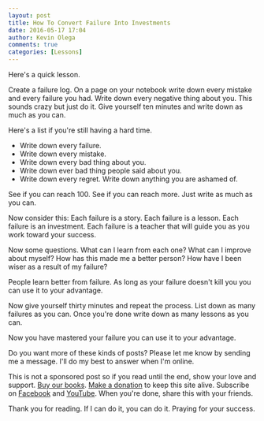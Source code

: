 ```yaml
---
layout: post
title: How To Convert Failure Into Investments
date: 2016-05-17 17:04
author: Kevin Olega
comments: true
categories: [Lessons]
---
```

Here's a quick lesson.

Create a failure log. On a page on your notebook write down every mistake and every failure you had. Write down every negative thing about you. This sounds crazy but just do it. Give yourself ten minutes and write down as much as you can.

Here's a list if you're still having a hard time. 
- Write down every failure. 
- Write down every mistake. 
- Write down every bad thing about you. 
- Write down ever bad thing people said about you. 
- Write down every regret. 
Write down anything you are ashamed of.

See if you can reach 100. See if you can reach more. Just write as much as you can.

Now consider this:
Each failure is a story. 
Each failure is a lesson. 
Each failure is an investment. 
Each failure is a teacher that will guide you as you work toward your success.

Now some questions. 
What can I learn from each one?
What can I improve about myself? 
How has this made me a better person?
How have I been wiser as a result of my failure?

People learn better from failure. As long as your failure doesn't kill you you can use it to your advantage.

Now give yourself thirty minutes and repeat the process. List down as many failures as you can. Once you're done write down as many lessons as you can.

Now you have mastered your failure you can use it to your advantage.

Do you want more of these kinds of posts? Please let me know by sending me a message. I'll do my best to answer when I'm online.

This is not a sponsored post so if you read until the end, show your love and support. [Buy our books](http://callcentertrainingtips.com/promos/). [Make a donation](http://callcentertrainingtips.com/support/) to keep this site alive. Subscribe on [Facebook](https://www.facebook.com/callcentertrainingtips/) and [YouTube](https://www.youtube.com/channel/UCSRyiovg_InMdQAe7Fn0LtA). When you're done, share this with your friends. 

Thank you for reading. If I can do it, you can do it. Praying for your success.
